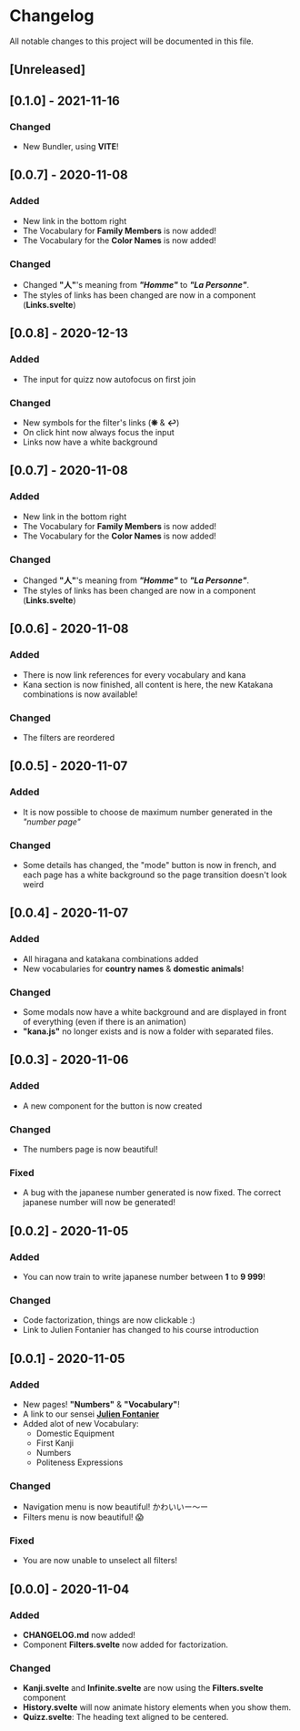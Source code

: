 # Changelog

All notable changes to this project will be documented in this file.

## [Unreleased]

## [0.1.0] - 2021-11-16

### Changed

- New Bundler, using **VITE**!

## [0.0.7] - 2020-11-08

### Added

- New link in the bottom right
- The Vocabulary for **Family Members** is now added!
- The Vocabulary for the **Color Names** is now added!

### Changed

- Changed **"人"**'s meaning from **_"Homme"_** to **_"La Personne"_**.
- The styles of links has been changed are now in a component (**Links.svelte**)

## [0.0.8] - 2020-12-13

### Added

- The input for quizz now autofocus on first join

### Changed

- New symbols for the filter's links (**❋** & **↩︎**)
- On click hint now always focus the input
- Links now have a white background

## [0.0.7] - 2020-11-08

### Added

- New link in the bottom right
- The Vocabulary for **Family Members** is now added!
- The Vocabulary for the **Color Names** is now added!

### Changed

- Changed **"人"**'s meaning from **_"Homme"_** to **_"La Personne"_**.
- The styles of links has been changed are now in a component (**Links.svelte**)

## [0.0.6] - 2020-11-08

### Added

- There is now link references for every vocabulary and kana
- Kana section is now finished, all content is here, the new Katakana combinations is now available!

### Changed

- The filters are reordered

## [0.0.5] - 2020-11-07

### Added

- It is now possible to choose de maximum number generated in the _"number page"_

### Changed

- Some details has changed, the "mode" button is now in french, and each page has a white background so the page transition doesn't look weird

## [0.0.4] - 2020-11-07

### Added

- All hiragana and katakana combinations added
- New vocabularies for **country names** & **domestic animals**!

### Changed

- Some modals now have a white background and are displayed in front of everything (even if there is an animation)
- **"kana.js"** no longer exists and is now a folder with separated files.

## [0.0.3] - 2020-11-06

### Added

- A new component for the button is now created

### Changed

- The numbers page is now beautiful!

### Fixed

- A bug with the japanese number generated is now fixed. The correct japanese number will now be generated!

## [0.0.2] - 2020-11-05

### Added

- You can now train to write japanese number between **1** to **9 999**!

### Changed

- Code factorization, things are now clickable :)
- Link to Julien Fontanier has changed to his course introduction

## [0.0.1] - 2020-11-05

### Added

- New pages! **"Numbers"** & **"Vocabulary"**!
- A link to our sensei [**Julien Fontanier**](https://www.youtube.com/channel/UChFfLNTK64xQj7NscGmLLLg)
- Added alot of new Vocabulary:
  - Domestic Equipment
  - First Kanji
  - Numbers
  - Politeness Expressions

### Changed

- Navigation menu is now beautiful! かわいいー〜ー
- Filters menu is now beautiful! 😱

### Fixed

- You are now unable to unselect all filters!

## [0.0.0] - 2020-11-04

### Added

- **CHANGELOG.md** now added!
- Component **Filters.svelte** now added for factorization.

### Changed

- **Kanji.svelte** and **Infinite.svelte** are now using the **Filters.svelte** component
- **History.svelte** will now animate history elements when you show them.
- **Quizz.svelte**: The heading text aligned to be centered.
